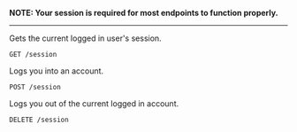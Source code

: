 **NOTE: Your session is required for most endpoints to function properly.**

***

Gets the current logged in user's session.

`GET /session`

Logs you into an account.

`POST /session`

Logs you out of the current logged in account.

`DELETE /session`
